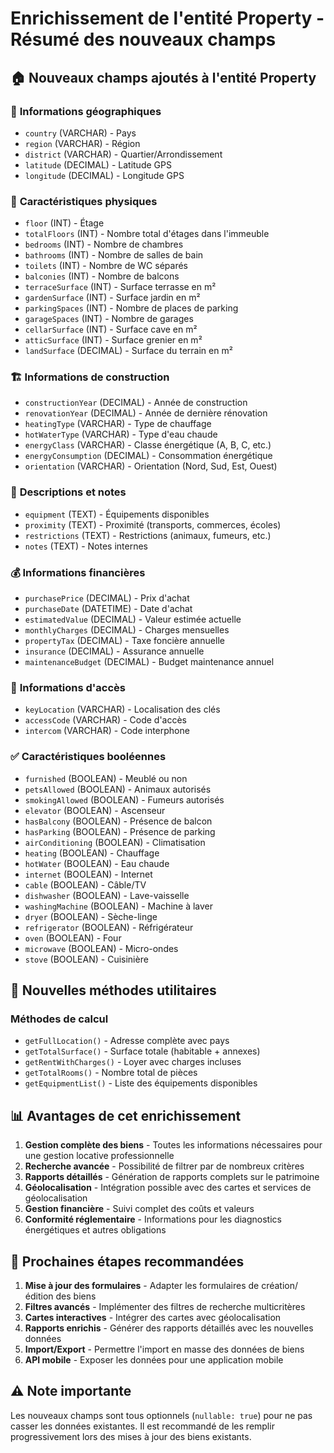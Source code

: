 # Enrichissement de l'entité Property - Résumé des nouveaux champs

## 🏠 Nouveaux champs ajoutés à l'entité Property

### 📍 **Informations géographiques**
- `country` (VARCHAR) - Pays
- `region` (VARCHAR) - Région
- `district` (VARCHAR) - Quartier/Arrondissement
- `latitude` (DECIMAL) - Latitude GPS
- `longitude` (DECIMAL) - Longitude GPS

### 🏢 **Caractéristiques physiques**
- `floor` (INT) - Étage
- `totalFloors` (INT) - Nombre total d'étages dans l'immeuble
- `bedrooms` (INT) - Nombre de chambres
- `bathrooms` (INT) - Nombre de salles de bain
- `toilets` (INT) - Nombre de WC séparés
- `balconies` (INT) - Nombre de balcons
- `terraceSurface` (INT) - Surface terrasse en m²
- `gardenSurface` (INT) - Surface jardin en m²
- `parkingSpaces` (INT) - Nombre de places de parking
- `garageSpaces` (INT) - Nombre de garages
- `cellarSurface` (INT) - Surface cave en m²
- `atticSurface` (INT) - Surface grenier en m²
- `landSurface` (DECIMAL) - Surface du terrain en m²

### 🏗️ **Informations de construction**
- `constructionYear` (DECIMAL) - Année de construction
- `renovationYear` (DECIMAL) - Année de dernière rénovation
- `heatingType` (VARCHAR) - Type de chauffage
- `hotWaterType` (VARCHAR) - Type d'eau chaude
- `energyClass` (VARCHAR) - Classe énergétique (A, B, C, etc.)
- `energyConsumption` (DECIMAL) - Consommation énergétique
- `orientation` (VARCHAR) - Orientation (Nord, Sud, Est, Ouest)

### 📝 **Descriptions et notes**
- `equipment` (TEXT) - Équipements disponibles
- `proximity` (TEXT) - Proximité (transports, commerces, écoles)
- `restrictions` (TEXT) - Restrictions (animaux, fumeurs, etc.)
- `notes` (TEXT) - Notes internes

### 💰 **Informations financières**
- `purchasePrice` (DECIMAL) - Prix d'achat
- `purchaseDate` (DATETIME) - Date d'achat
- `estimatedValue` (DECIMAL) - Valeur estimée actuelle
- `monthlyCharges` (DECIMAL) - Charges mensuelles
- `propertyTax` (DECIMAL) - Taxe foncière annuelle
- `insurance` (DECIMAL) - Assurance annuelle
- `maintenanceBudget` (DECIMAL) - Budget maintenance annuel

### 🔑 **Informations d'accès**
- `keyLocation` (VARCHAR) - Localisation des clés
- `accessCode` (VARCHAR) - Code d'accès
- `intercom` (VARCHAR) - Code interphone

### ✅ **Caractéristiques booléennes**
- `furnished` (BOOLEAN) - Meublé ou non
- `petsAllowed` (BOOLEAN) - Animaux autorisés
- `smokingAllowed` (BOOLEAN) - Fumeurs autorisés
- `elevator` (BOOLEAN) - Ascenseur
- `hasBalcony` (BOOLEAN) - Présence de balcon
- `hasParking` (BOOLEAN) - Présence de parking
- `airConditioning` (BOOLEAN) - Climatisation
- `heating` (BOOLEAN) - Chauffage
- `hotWater` (BOOLEAN) - Eau chaude
- `internet` (BOOLEAN) - Internet
- `cable` (BOOLEAN) - Câble/TV
- `dishwasher` (BOOLEAN) - Lave-vaisselle
- `washingMachine` (BOOLEAN) - Machine à laver
- `dryer` (BOOLEAN) - Sèche-linge
- `refrigerator` (BOOLEAN) - Réfrigérateur
- `oven` (BOOLEAN) - Four
- `microwave` (BOOLEAN) - Micro-ondes
- `stove` (BOOLEAN) - Cuisinière

## 🔧 **Nouvelles méthodes utilitaires**

### Méthodes de calcul
- `getFullLocation()` - Adresse complète avec pays
- `getTotalSurface()` - Surface totale (habitable + annexes)
- `getRentWithCharges()` - Loyer avec charges incluses
- `getTotalRooms()` - Nombre total de pièces
- `getEquipmentList()` - Liste des équipements disponibles

## 📊 **Avantages de cet enrichissement**

1. **Gestion complète des biens** - Toutes les informations nécessaires pour une gestion locative professionnelle
2. **Recherche avancée** - Possibilité de filtrer par de nombreux critères
3. **Rapports détaillés** - Génération de rapports complets sur le patrimoine
4. **Géolocalisation** - Intégration possible avec des cartes et services de géolocalisation
5. **Gestion financière** - Suivi complet des coûts et valeurs
6. **Conformité réglementaire** - Informations pour les diagnostics énergétiques et autres obligations

## 🚀 **Prochaines étapes recommandées**

1. **Mise à jour des formulaires** - Adapter les formulaires de création/édition des biens
2. **Filtres avancés** - Implémenter des filtres de recherche multicritères
3. **Cartes interactives** - Intégrer des cartes avec géolocalisation
4. **Rapports enrichis** - Générer des rapports détaillés avec les nouvelles données
5. **Import/Export** - Permettre l'import en masse des données de biens
6. **API mobile** - Exposer les données pour une application mobile

## ⚠️ **Note importante**

Les nouveaux champs sont tous optionnels (`nullable: true`) pour ne pas casser les données existantes. Il est recommandé de les remplir progressivement lors des mises à jour des biens existants.
